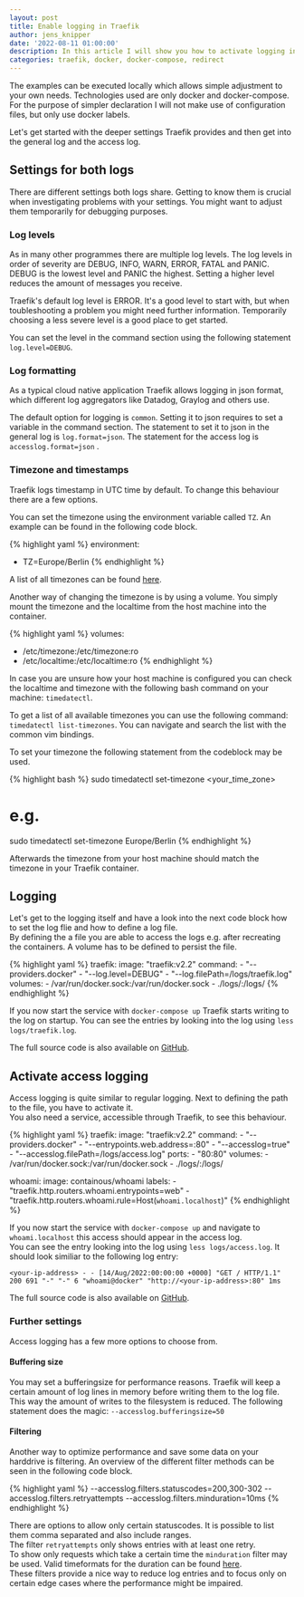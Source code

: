 ```yaml
---
layout: post
title: Enable logging in Traefik
author: jens_knipper
date: '2022-08-11 01:00:00'
description: In this article I will show you how to activate logging in Traefik. There are two kinds of logs in Traefik, the general log and the access log. We will have a look at both of them and take a deeper look into the possibilities they provide.
categories: traefik, docker, docker-compose, redirect
---
```


The examples can be executed locally which allows simple adjustment to your own needs.
Technologies used are only docker and docker-compose.
For the purpose of simpler declaration I will not make use of configuration files, but only use docker labels.

Let's get started with the deeper settings Traefik provides and then get into the general log and the access log.

## Settings for both logs

There are different settings both logs share.
Getting to know them is crucial when investigating problems with your settings. 
You might want to adjust them temporarily for debugging purposes.

### Log levels
As in many other programmes there are multiple log levels.
The log levels in order of severity are DEBUG, INFO, WARN, ERROR, FATAL and PANIC.
DEBUG is the lowest level and PANIC the highest.
Setting a higher level reduces the amount of messages you receive.

Traefik's default log level is ERROR.
It's a good level to start with, but when toubleshooting a problem you might need further information.
Temporarily choosing a less severe level is a good place to get started.

You can set the level in the command section using the following statement `log.level=DEBUG`.

### Log formatting

As a typical cloud native application Traefik allows logging in json format, which different log aggregators like Datadog, Graylog and others use.

The default option for logging is `common`.
Setting it to json requires to set a variable in the command section.
The statement to set it to json in the general log is `log.format=json`.
The statement for the access log is `accesslog.format=json` .

### Timezone and timestamps

Traefik logs timestamp in UTC time by default. 
To change this behaviour there are a few options.

You can set the timezone using the environment variable called `TZ`. 
An example can be found in the following code block.

{% highlight yaml %}
environment:
  - TZ=Europe/Berlin
{% endhighlight %}

A list of all timezones can be found [here](https://go.dev/src/time/zoneinfo_abbrs_windows.go
).

Another way of changing the timezone is by using a volume.
You simply mount the timezone and the localtime from the host machine into the container.

{% highlight yaml %}
volumes:
  - /etc/timezone:/etc/timezone:ro
  - /etc/localtime:/etc/localtime:ro
{% endhighlight %}

In case you are unsure how your host machine is configured you can check the localtime and timezone with the following bash command on your machine: `timedatectl`.

To get a list of all available timezones you can use the following command: `timedatectl list-timezones`. 
You can navigate and search the list with the common vim bindings.

To set your timezone the following statement from the codeblock may be used.

{% highlight bash %}
sudo timedatectl set-timezone <your_time_zone>
# e.g.
sudo timedatectl set-timezone Europe/Berlin
{% endhighlight %}

Afterwards the timezone from your host machine should match the timezone in your Traefik container.

## Logging

Let's get to the logging itself and have a look into the next code block how to set the log flie and how to define a log file.  
By defining the a file you are able to access the logs e.g. after recreating the containers. 
A volume has to be defined to persist the file.

{% highlight yaml %}
  traefik:
    image: "traefik:v2.2"
    command:
      - "--providers.docker"
      - "--log.level=DEBUG"
      - "--log.filePath=/logs/traefik.log" 
    volumes:
      - /var/run/docker.sock:/var/run/docker.sock
      - ./logs/:/logs/
{% endhighlight %}

If you now start the service with `docker-compose up` Traefik starts writing to the log on startup. 
You can see the entries by looking into the log using `less logs/traefik.log`.

The full source code is also available on [GitHub](https://github.com/JensKnipper/traefik-examples/blob/master/logging/enable-logging/docker-compose.yml).

## Activate access logging

Access logging is quite similar to regular logging. 
Next to defining the path to the file, you have to activate it.  
You also need a service, accessible through Traefik, to see this behaviour. 

{% highlight yaml %}
  traefik:
    image: "traefik:v2.2"
    command:
      - "--providers.docker"
      - "--entrypoints.web.address=:80"
      - "--accesslog=true"
      - "--accesslog.filePath=/logs/access.log"
    ports:
      - "80:80"
    volumes:
      - /var/run/docker.sock:/var/run/docker.sock
      - ./logs/:/logs/

  whoami:
    image: containous/whoami
    labels:
      - "traefik.http.routers.whoami.entrypoints=web"
      - "traefik.http.routers.whoami.rule=Host(`whoami.localhost`)"
{% endhighlight %}

If you now start the service with `docker-compose up` and navigate to `whoami.localhost` this access should appear in the access log.  
You can see the entry looking into the log using `less logs/access.log`. 
It should look similiar to the following log entry:
```
<your-ip-address> - - [14/Aug/2022:00:00:00 +0000] "GET / HTTP/1.1" 200 691 "-" "-" 6 "whoami@docker" "http://<your-ip-address>:80" 1ms
```

The full source code is also available on [GitHub](https://github.com/JensKnipper/traefik-examples/blob/master/logging/enable-access-logging/docker-compose.yml).

### Further settings

Access logging has a few more options to choose from. 

#### Buffering size

You may set a bufferingsize for performance reasons. 
Traefik will keep a certain amount of log lines in memory before writing them to the log file. 
This way the amount of writes to the filesystem is reduced. 
The following statement does the magic: `--accesslog.bufferingsize=50`

#### Filtering 

Another way to optimize performance and save some data on your harddrive is filtering. 
An overview of the different filter methods can be seen in the following code block.

{% highlight yaml %}
--accesslog.filters.statuscodes=200,300-302
--accesslog.filters.retryattempts
--accesslog.filters.minduration=10ms
{% endhighlight %}

There are options to allow only certain statuscodes. 
It is possible to list them comma separated and also include ranges.  
The filter `retryattempts` only shows entries with at least one retry.  
To show only requests which take a certain time the `minduration` filter may be used.
Valid timeformats for the duration can be found [here](https://pkg.go.dev/time#ParseDuration).  
These filters provide a nice way to reduce log entries and to focus only on certain edge cases where the performance might be impaired.